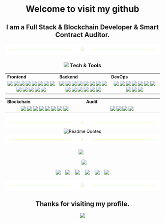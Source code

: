 <h1 align="center">
  Welcome to visit my github
</h1>
<h2 align="center">
  I am a Full Stack & Blockchain Developer & Smart Contract Auditor.
</h2>
<div align="center">
  <img src="https://github.com/mymiracle0118/mymiracle0118/blob/main/divider1.png" alt="divider"/>
</div> 
<h3 align="center"><img src="https://github.com/naruhitokaide/naruhitokaide/blob/main/code.gif" height="20"/> Tech & Tools</h3>

<div align="center" style="witdh:100%"> 
  <table>
    <tr>
      <td valign="center" width="100px"><b>Frontend<b></td>
      <td valign="center" width="100px"><b>Backend<b></td>
      <td valign="center" width="100px"><b>DevOps<b></td>
    </tr>
    <tr>
      <td valign="center" align="center" width="300px">
        <img src="https://img.shields.io/badge/Angular-blue" /> 
        <img src="https://img.shields.io/badge/Flutter-blue" /> 
        <img src="https://img.shields.io/badge/HTML-blue" /> 
        <img src="https://img.shields.io/badge/React-blue" /> 
        <img src="https://img.shields.io/badge/CSS-blue" />
        <img src="https://img.shields.io/badge/JavaScript-blue" /> 
        <img src="https://img.shields.io/badge/TypeScript-blue" />
        <img src="https://img.shields.io/badge/Vue-blue" /> 
        <img src="https://img.shields.io/badge/Bootstrap-blue" /> 
        <img src="https://img.shields.io/badge/Tailwind-blue" /> 
        <img src="https://img.shields.io/badge/Next-blue" /> 
        <img src="https://img.shields.io/badge/Nuxt-blue" /> 
        <img src="https://img.shields.io/badge/Chart.js-blue" />
      </td>      
      <td valign="center" align="center" width="300px">
        <img src="https://img.shields.io/badge/Django-blue" /> 
        <img src="https://img.shields.io/badge/Python-blue" /> 
        <img src="https://img.shields.io/badge/Selenium-blue" />        
        <img src="https://img.shields.io/badge/Ruby-blue" /> 
        <img src="https://img.shields.io/badge/Rails-blue" /> 
        <img src="https://img.shields.io/badge/BeautifulSoup-blue" /> 
        <img src="https://img.shields.io/badge/Pandas-blue" /> 
        <img src="https://img.shields.io/badge/Numpy-blue" /> 
        <img src="https://img.shields.io/badge/Flask-blue" /> 
        <img src="https://img.shields.io/badge/PHP-blue" /> 
        <img src="https://img.shields.io/badge/Laravel-blue" /> 
        <img src="https://img.shields.io/badge/Node.js-blue" /> 
        <img src="https://img.shields.io/badge/Express-blue" /> 
        <img src="https://img.shields.io/badge/Nest.js-blue" /> 
      </td>
      <td valign="center" align="center" width="300px">
        <img src="https://img.shields.io/badge/AWS-blue" /> 
        <img src="https://img.shields.io/badge/CI/CD-blue" /> 
        <img src="https://img.shields.io/badge/Docker-blue" /> 
        <img src="https://img.shields.io/badge/TDD-blue" /> 
        <img src="https://img.shields.io/badge/Jira-blue" /> 
        <img src="https://img.shields.io/badge/Tezos-blue" /> 
        <img src="https://img.shields.io/badge/MySQL-blue" /> 
        <img src="https://img.shields.io/badge/NoSQL-blue" /> 
        <img src="https://img.shields.io/badge/MongoDB-blue" /> 
        <img src="https://img.shields.io/badge/PostgreSQL-blue" /> 
      </td>
    </tr>
  </table>
  
 <table>
    <tr>
      <td valign="center" width="100px"><b>Blockchain<b></td>
      <td valign="center" width="100px"><b>Audit<b></td>
    </tr>
    <tr>
      <td valign="center" align="center" width="300px">
        <img src="https://img.shields.io/badge/Web3.js-blue" /> 
        <img src="https://img.shields.io/badge/Solidity-blue" /> 
        <img src="https://img.shields.io/badge/Polkadot-blue" /> 
        <img src="https://img.shields.io/badge/Solana-blue" /> 
        <img src="https://img.shields.io/badge/Golang-blue" /> 
        <img src="https://img.shields.io/badge/Rust-blue" /> 
        <img src="https://img.shields.io/badge/Smart Contract-blue" /> 
        <img src="https://img.shields.io/badge/Bitcoin-blue" />
      </td>
     <td valign="center" align="center" width="300px">
       <img src="https://img.shields.io/badge/Code4rena-blue" /> 
       <img src="https://img.shields.io/badge/Sherlock-blue" /> 
       <img src="https://img.shields.io/badge/Hats-blue" /> 
       <img src="https://img.shields.io/badge/Cantina-blue" />
      </td>
    </tr>
  </table>
</div>

<div align="center">
  <img src="https://github.com/mymiracle0118/mymiracle0118/blob/main/divider2.png" alt="divider"/>
</div>

<div align="center">
  <img src="https://quotes-github-readme.vercel.app/api?type=horizontal&theme=dracula" alt="Readme Quotes"/>
</div>

<div align="center">
  <img src="https://github.com/mymiracle0118/mymiracle0118/blob/main/divider2.png" alt="divider"/>
</div>

<p align="center">
  <img height = "150px" style="margin-right: 10px;" src = "https://github-readme-streak-stats.herokuapp.com?user=mymiracle0118&theme=tokyonight&hide_border=true&include_all_commits=true&line_height=27">
</p>

<p align="center">
  <img height = "150px" style="margin-left: 10px;" src = "https://github-readme-stats.vercel.app/api/top-langs/?username=mymiracle0118&theme=tokyonight&hide_border=false&include_all_commits=true&count_private=true&layout=compact">
</p>

<!-- <div style="display: flex; justify-content: center;">
  <span>
    <img height = "150px" style="margin-right: 10px;" src = "https://github-readme-streak-stats.herokuapp.com?user=mymiracle0118&theme=tokyonight&hide_border=true&include_all_commits=true&line_height=27">
  </span>

  <span>
    <img height = "150px" style="margin-left: 10px;" src = "https://github-readme-stats.vercel.app/api/top-langs/?username=mymiracle0118&theme=dark&hide_border=false&include_all_commits=true&count_private=true&layout=compact">
  </span>
</div> -->

<p align="center">
  <a href="https://linkedin.com/in/hiroto-iwaki-54b207306" target="_blank" rel="noopener noreferrer"><img src="https://img.icons8.com/fluency/2x/linkedin.png"  width="50" /></a>
  &nbsp;&nbsp;
  <a href="mailto:noahsflood908@gmail.com" target="_blank" rel="noopener noreferrer"><img src="https://img.icons8.com/fluency/2x/gmail-new.png"  width="50" /></a>
  &nbsp;&nbsp;
  <a href="https://join.skype.com/invite/L3RRDf51v6I9" target="_blank" rel="noopener noreferrer"><img src="https://img.icons8.com/color/2x/skype.png"  width="50" /></a>
  &nbsp;&nbsp;
  <a href="https://t.me/iwakihiroto" target="_blank" rel="noopener noreferrer"><img src="https://img.icons8.com/color/2x/telegram-app.png"  width="50" /></a>
  &nbsp;&nbsp;
  <a href="https://discordapp.com/users/356900842927947776" target="_blank" rel="noopener noreferrer"><img src="https://img.icons8.com/3d-fluency/94/discord-logo.png"  width="50" /></a>
  &nbsp;&nbsp;
  <a href="https://iwakihiroto-portfolio.vercel.app" target="_blank" rel="noopener noreferrer"><img src="https://img.icons8.com/nolan/2x/link.png"  width="50" /></a>
</p>

<div align="center">
  <img src="https://github.com/mymiracle0118/mymiracle0118/blob/main/divider1.png" alt="divider"/>
</div>

<h2 align="center"> Thanks for visiting my profile. </h2>
<p align="center">
  <img src="https://capsule-render.vercel.app/api?type=waving&color=gradient&height=65&section=footer"/>
</p>
